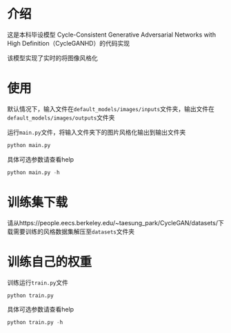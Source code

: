 # 介绍

这是本科毕设模型 Cycle-Consistent Generative Adversarial Networks with  High Definition（CycleGANHD）的代码实现

该模型实现了实时的将图像风格化



# 使用

默认情况下，输入文件在`default_models/images/inputs`文件夹，输出文件在`default_models/images/outputs`文件夹

运行`main.py`文件，将输入文件夹下的图片风格化输出到输出文件夹

```python
python main.py 
```

具体可选参数请查看help

```python
python main.py -h
```



# 训练集下载

请从https://people.eecs.berkeley.edu/~taesung_park/CycleGAN/datasets/下载需要训练的风格数据集解压至`datasets`文件夹



# 训练自己的权重

训练运行`train.py`文件

```python
python train.py
```

具体可选参数请查看help

```python
python train.py -h
```

